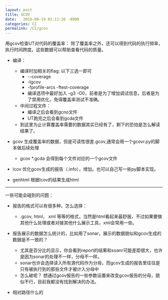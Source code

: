 ```yaml
---
layout: post
title: GCOV
date:   2016-08-19 01:11:26 -0000
categories: CI
permalink: /CI/gcov
---
```


用gcov检查UT对代码的覆盖率：
除了覆盖率之外，还可以得到代码的执行频率，执行时间跨度。这些数据可以帮助查看代码的质量。

* 编译：
	* 编译时加相关的flag: 以下三选一即可
		* --coverage
		* -lgcov
		* -fprofile-arcs -ftest-coverage
		* 编译选项中最好加入 -g3 -O0，前者是为了增加调试信息，后者是为了禁用优化，免得覆盖率测试不准确。
	* 中间过程文件： 
		* 编译之后会看到gcno文件
		* UT跑完之后会看到gcda文件		
	* 到这里为止计算覆盖率需要的数据其实已经有了，剩下的恐怕是怎么解读结果了。	
	
* gcov 生成覆盖率的数据，但是可读性很差.gcov,通常会用一个gcovr.py的脚本做后续处理
	* gcov *.gcda 会得到每个文件对应的一个gcov文件

* lcov 优化gcov生成的报告（.info），增加。也可以自己写一些py脚本实现。

* genhtml 根据lcov的结果生成html

---

一些可能会碰到的问题：

* 报告的格式可以有很多种，怎么选择：
	* .gcov, html， xml 等等的格式，当然是html看起来最舒服，不过如果要做其他什么处理或者对接其他什么展示工具，xml会常用一些。
	
* 报告展示的数据怎么统计的，比如用了sonar，展示的数据貌似和gcov生成的数据是不一致的？
	* 尤其是百分比的显示，你会看到report的结果和soanr可能差距很大，也许是因为sonar的处理不一样，分母不一样。
	* sonar也许会选择读入所有源代码作为分母，而gcov生成的报告里往往是只有被执行到的那些文件才被计入分母中
	* 怎么破呢？ 想通过gcov报告的一些参数设置来改变gcov报告的分母，貌似不行，目前我都没有找到解决的办法。
	
* 相对路径什么的	
